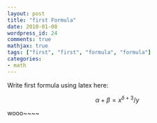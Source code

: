```yaml
---
layout: post
title: "first Formula"
date: 2010-01-08
wordpress_id: 24
comments: true
mathjax: true
tags: ["first", "first", "formula", "formula"]
categories:
- math
---
```


Write first formula using latex here:

$$\alpha+\beta=x^{\delta+3}/y $$

wooo~~~~
